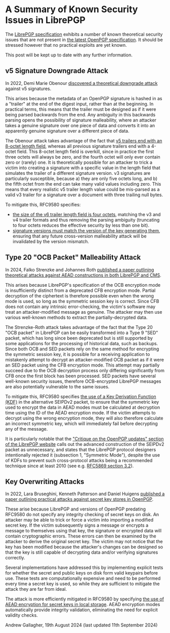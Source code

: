# A Summary of Known Security Issues in LibrePGP

The [LibrePGP specification](https://datatracker.ietf.org/doc/html/draft-koch-librepgp) exhibits a number of known theoretical security issues that are not present in [the latest OpenPGP specification](https://datatracker.ietf.org/doc/html/rfc9580).
It should be stressed however that no practical exploits are yet known.

This post will be kept up to date with any further information.

## v5 Signature Downgrade Attack

In 2022, Demi Marie Obenour [discovered a theoretical downgrade attack](https://gitlab.com/openpgp-wg/rfc4880bis/-/issues/130) against v5 signatures.

This arises because the metadata of an OpenPGP signature is hashed in as a "trailer" at the end of the digest input, rather than at the beginning.
In practical terms, this means that the trailer must be designed as if it were being parsed backwards from the end.
Any ambiguity in this backwards parsing opens the possibility of signature malleability, where an attacker takes a genuine signature over one piece of data and converts it into an apparently genuine signature over a different piece of data.

The Obenour attack takes advantage of the fact that [v5 trailers end with an 8-octet length field](https://datatracker.ietf.org/doc/html/draft-koch-librepgp#name-computing-signatures), whereas all previous signature trailers end with a 4-octet field.
This 8-octet length field is overkill, since in practice the first three octets will always be zero, and the fourth octet will only ever contain zero or (rarely) one.
It is theoretically possible for an attacker to trick a victim into creating a signature with a specific value in the length field that simulates the trailer of a different signature version. 
v3 signatures are particularly susceptible, because a) they are only five octets long, and b) the fifth octet from the end can take many valid values including zero.
This means that every realistic v5 trailer length value could be mis-parsed as a valid v3 trailer for a signature over a document with three trailing null bytes.

To mitigate this, RFC9580 specifies:
* [the size of the v6 trailer length field is four octets](https://datatracker.ietf.org/doc/html/rfc9580#name-computing-signatures), matching the v3 and v4 trailer formats and thus removing the parsing ambiguity (truncating to four octets reduces the effective security by less than one bit).
* [signature versions must match the version of the key generating them](https://datatracker.ietf.org/doc/html/rfc9580#name-signature-packet-type-id-2), ensuring that any future cross-version malleability attack will be invalidated by the version mismatch.

## Type 20 "OCB Packet" Malleability Attack

In 2024, Falko Strenzke and Johannes Roth [published a paper outlining theoretical attacks against AEAD constructions in both LibrePGP and CMS](https://eprint.iacr.org/2024/1110.pdf).

This arises because LibrePGP's specification of the OCB encryption mode is insufficiently distinct from a deprecated CFB encryption mode.
Partial decryption of the ciphertext is therefore possible even when the wrong mode is used, so long as the symmetric session key is correct.
Since CFB does not contain any intrinsic error-checking, the victim's software may treat an attacker-modified message as genuine.
The attacker may then use various well-known methods to extract the partially-decrypted data.

The Strenzke-Roth attack takes advantage of the fact that the Type 20 "OCB packet" in LibrePGP can be easily transformed into a Type 9 "SED" packet, which has long since been deprecated but is still supported by some applications for the processing of historical data, such as backups.
Since both OCB and SED packets rely on the same method for encrypting the symmetric session key, it is possible for a receiving application to mistakenly attempt to decrypt an attacker-modified OCB packet as if it were an SED packet using the CFB encryption mode.
This attempt may partially succeed due to the OCB decryption process only differing significantly from CFB once the first block has been processed.
SED packets have several well-known security issues, therefore OCB-encrypted LibrePGP messages are also potentially vulnerable to the same issues.

To mitigate this, RFC9580 specifies [the use of a Key Derivation Function (KDF)](https://datatracker.ietf.org/doc/html/rfc9580#name-version-2-symmetrically-enc) in the alternative SEIPDv2 packet, to ensure that the symmetric key used to encrypt the data in AEAD modes must be calculated at decryption time using the ID of the AEAD encryption mode.
If the victim attempts to decrypt using the wrong encryption mode, they will also therefore calculate an incorrect symmetric key, which will immediately fail before decrypting any of the message.

It is particularly notable that the ["Critique on the OpenPGP updates" section of the LibrePGP website](https://librepgp.org/#critique) calls out the advanced construction of the SEIPDv2 packet as unnecessary, and states that the LibrePGP protocol designers intentionally rejected it (subsection 1, "Symmetric Mode"), despite the use of KDFs to prevent such cross-protocol attacks being a recommended technique since at least 2010 (see e.g. [RFC5869 section 3.2](https://www.rfc-editor.org/rfc/rfc5869#section-3.2)).

## Key Overwriting Attacks

In 2022, Lara Bruseghini, Kenneth Patterson and Daniel Huigens [published a paper outlining practical attacks against secret key stores in OpenPGP](https://www.kopenpgp.com/assets/paper.pdf).

These arise because LibrePGP and versions of OpenPGP predating RFC9580 do not specify any integrity checking of secret keys on disk.
An attacker may be able to trick or force a victim into importing a modified secret key.
If the victim subsequently signs a message or encrypts a message to themselves using that key, the signature or encrypted data will contain cryptographic errors.
These errors can then be examined by the attacker to derive the original secret key.
The victim may not notice that the key has been modified because the attacker's changes can be designed so that the key is still capable of decrypting data and/or verifying signatures correctly.

Several implementations have addressed this by implementing explicit tests for whether the secret and public keys on disk form valid keypairs before use.
These tests are computationally expensive and need to be performed every time a secret key is used, so while they are sufficient to mitigate the attack they are far from ideal.

The attack is more efficiently mitigated in RFC9580 by specifying [the use of AEAD encryption for secret keys in local storage](https://datatracker.ietf.org/doc/html/rfc9580#name-secret-key-encryption).
AEAD encryption modes automatically provide integrity validation, eliminating the need for explicit validity checks.

Andrew Gallagher, 19th August 2024
(last updated 11th September 2024)
